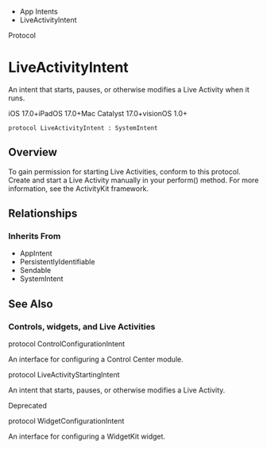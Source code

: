 

- App Intents
-  LiveActivityIntent 

Protocol

# LiveActivityIntent

An intent that starts, pauses, or otherwise modifies a Live Activity when it runs.

iOS 17.0+iPadOS 17.0+Mac Catalyst 17.0+visionOS 1.0+

``` source
protocol LiveActivityIntent : SystemIntent
```

## Overview

To gain permission for starting Live Activities, conform to this protocol. Create and start a Live Activity manually in your perform() method. For more information, see the ActivityKit framework.

## Relationships

### Inherits From

- AppIntent
- PersistentlyIdentifiable
- Sendable
- SystemIntent

## See Also

### Controls, widgets, and Live Activities

protocol ControlConfigurationIntent

An interface for configuring a Control Center module.

protocol LiveActivityStartingIntent

An intent that starts, pauses, or otherwise modifies a Live Activity.

Deprecated

protocol WidgetConfigurationIntent

An interface for configuring a WidgetKit widget.

